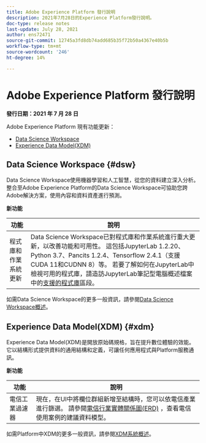 ```yaml
---
title: Adobe Experience Platform 發行說明
description: 2021年7月28日的Experience Platform發行說明。
doc-type: release notes
last-update: July 28, 2021
author: ens72471
source-git-commit: 12745a3fd8db74add685b35f72b50a4367e40b5b
workflow-type: tm+mt
source-wordcount: '246'
ht-degree: 14%

---
```



# Adobe Experience Platform 發行說明

**發行日期：2021 年 7 月 28 日**

Adobe Experience Platform 現有功能更新：

- [Data Science Workspace](#dsw)
- [Experience Data Model(XDM)](#xdm)

## Data Science Workspace {#dsw}

Data Science Workspace使用機器學習和人工智慧，從您的資料建立深入分析。 整合至Adobe Experience Platform的Data Science Workspace可協助您跨Adobe解決方案，使用內容和資料資產進行預測。

**新功能**

| 功能 | 說明 |
| --- | --- |
| 程式庫和作業系統更新 | Data Science Workspace已對程式庫和作業系統進行重大更新，以改善功能和可用性。 這包括JupyterLab 1.2.20、Python 3.7、Pancits 1.2.4、Tensorflow 2.4.1（支援CUDA 11和CUDNN 8）等。 若要了解如何在JupyterLab中檢視可用的程式庫，請造訪JupyterLab筆記型電腦概述檔案中的[支援的程式庫](../../data-science-workspace/jupyterlab/overview.md#supported-libraries)區段。 |

如需Data Science Workspace的更多一般資訊，請參閱[Data Science Workspace概述](../../data-science-workspace/home.md)。

## Experience Data Model(XDM) {#xdm}

Experience Data Model(XDM)是開放原始碼規格，旨在提升數位體驗的效能。 它以結構形式提供資料的通用結構和定義，可讓任何應用程式與Platform服務通訊。

**新功能**

| 功能 | 說明 |
| --- | --- |
| 電信工業過濾器 | 現在，在UI中將欄位群組新增至結構時，您可以依電信產業進行篩選。 請參閱[電信行業實體關係圖(ERD)](../../xdm/schema/industries/telecom.md) ，查看電信使用案例的建議資料模型。 |

如需Platform中XDM的更多一般資訊，請參閱[XDM系統概述](../../xdm/home.md)。